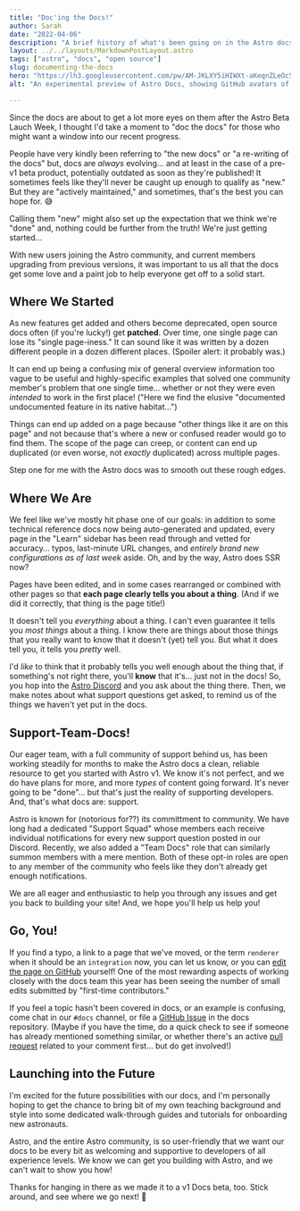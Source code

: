 ```yaml
---
title: "Doc'ing the Docs!"
author: Sarah
date: "2022-04-06"
description: "A brief history of what's been going on in the Astro docs."
layout: ../../layouts/MarkdownPostLayout.astro
tags: ["astro", "docs", "open source"]
slug: documenting-the-docs
hero: "https://lh3.googleusercontent.com/pw/AM-JKLXY5iHIWXt-aKeqnZLeOcStRao3KIHsGKDZ3opWGHnsqSgyfwGsBkTCaE0uXtgSMRwT_lFJ0gZK-Sv_NE3oZDcFLpFbz24FBIyBsPhPHqgi4qpcIuLIvvYGRXgSHyFcIkhCCtkblacC4nvQ7Cm5JeKyWg=w250-no?"
alt: "An experimental preview of Astro Docs, showing GitHub avatars of every contributor to the repository. These Docs are brought to you by all these helpful people. Join us on GitHub!"

---
```

Since the docs are about to get a lot more eyes on them after the Astro Beta Lauch Week, I thought I'd take a moment to "doc the docs" for those who might want a window into our recent progress.

People have very kindly been referring to "the new docs" or "a re-writing of the docs" but, docs are *always* evolving... and at least in the case of a pre-v1 beta product, potentially outdated as soon as they're published! It sometimes feels like they'll never be caught up enough to qualify as "new." But they are "actively maintained," and sometimes, that's the best you can hope for. 😅

Calling them "new" might also set up the expectation that we think we're "done" and, nothing could be further from the truth! We're just getting started...

With new users joining the Astro community, and current members upgrading from previous versions, it was important to us all that the docs get some love and a paint job to help everyone get off to a solid start. 

## Where We Started
As new features get added and others become deprecated, open source docs often (if you're lucky!) get **patched**. Over time, one single page can lose its "single page-iness." It can sound like it was written by a dozen different people in a dozen different places. (Spoiler alert: it probably was.) 

It can end up being a confusing mix of general overview information too vague to be useful and highly-specific examples that solved one community member's problem that one single time... whether or not they were even *intended* to work in the first place! ("Here we find the elusive "documented undocumented feature in its native habitat...") 

Things can end up added on a page because "other things like it are on this page" and not because that's where a new or confused reader would go to find them. The scope of the page can creep, or content can end up duplicated (or even worse, not *exactly* duplicated) across multiple pages. 

Step one for me with the Astro docs was to smooth out these rough edges.

## Where We Are
We feel like we've mostly hit phase one of our goals: in addition to some technical reference docs now being auto-generated and updated, every page in the "Learn" sidebar has been read through and vetted for accuracy... typos, last-minute URL changes, and *entirely brand new configurations as of last week* aside. Oh, and by the way, Astro does SSR now? 

Pages have been edited, and in some cases rearranged or combined with other pages so that **each page clearly tells you about a thing**. (And if we did it correctly, that thing is the page title!) 

It doesn't tell you *everything* about a thing. I can't even guarantee it tells you *most things* about a thing. I know there are things about those things that you really want to know that it doesn't (yet) tell you. But what it does tell you, it tells you *pretty* well. 

I'd *like* to think that it probably tells you well enough about the thing that, if something's not right there, you'll **know** that it's... just not in the docs! So, you hop into the [Astro Discord](https://astro.build/chat) and you ask about the thing there. Then, we make notes about what support questions get asked, to remind us of the things we haven't yet put in the docs.

## Support-Team-Docs!
Our eager team, with a full community of support behind us, has been working steadily for months to make the Astro docs a clean, reliable resource to get you started with Astro v1. We know it's not perfect, and we do have plans for more, and more *types* of content going forward. It's never going to be "done"... but that's just the reality of supporting developers. And, that's what docs are: support.

Astro is known for (notorious for??) its committment to community. We have long had a dedicated "Support Squad" whose members each receive individual notifications for every new support question posted in our Discord. Recently, we also added a "Team Docs" role that can similarly summon members with a mere mention. Both of these opt-in roles are open to any member of the community who feels like they don't already get enough notifications. 

We are all eager and enthusiastic to help you through any issues and get you back to building your site! And, we hope you'll help us help you!

## Go, You!
If you find a typo, a link to a page that we've moved, or the term `renderer` when it should be an `integration` now, you can let us know, or you can [edit the page on GitHub](/posts/contribute-open-source-docs-edit-page-on-github/) yourself! One of the most rewarding aspects of working closely with the docs team this year has been seeing the number of small edits submitted by "first-time contributors." 

If you feel a topic hasn't been covered in docs, or an example is confusing, come chat in our `#docs` channel, or file a [GitHub Issue](https://github.com/withastro/docs/issues) in the docs repository. (Maybe if you have the time, do a quick check to see if someone has already mentioned something similar, or whether there's an active [pull request](https://github.com/withastro/docs/pulls) related to your comment first... but do get involved!)

## Launching into the Future

I'm excited for the future possibilities with our docs, and I'm personally hoping to get the chance to bring bit of my own teaching background and style into some dedicated walk-through guides and tutorials for onboarding new astronauts. 

Astro, and the entire Astro community, is so user-friendly that we want our docs to be every bit as welcoming and supportive to developers of all experience levels. We know we can get you building with Astro, and we can't wait to show you how!

Thanks for hanging in there as we made it to a v1 Docs beta, too. Stick around, and see where we go next! 🚀